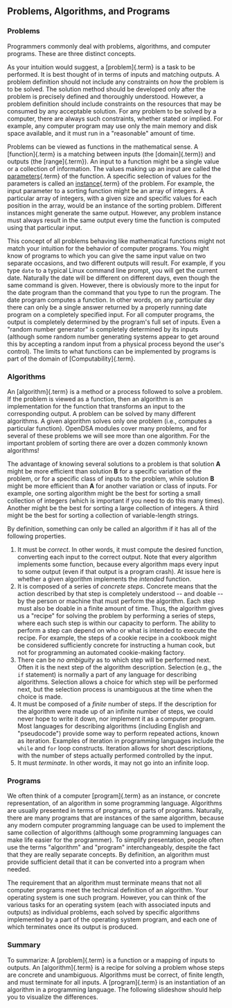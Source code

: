 
## Problems, Algorithms, and Programs

### Problems

Programmers commonly deal with problems, algorithms, and computer
programs. These are three distinct concepts.

As your intuition would suggest, a [problem]{.term} is a task to be performed. It is best thought of in terms
of inputs and matching outputs. A problem definition should not include
any constraints on *how* the problem is to be solved. The solution
method should be developed only after the problem is precisely defined
and thoroughly understood. However, a problem definition should include
constraints on the resources that may be consumed by any acceptable
solution. For any problem to be solved by a computer, there are always
such constraints, whether stated or implied. For example, any computer
program may use only the main memory and disk space available, and it
must run in a "reasonable" amount of time.

Problems can be viewed as functions in the mathematical sense. A
[function]{.term} is a matching between inputs
(the [domain]{.term}) and outputs (the
[range]{.term}). An input to a function might be
a single value or a collection of information. The values making up an
input are called the [parameters](#parameter){.term} of the function. A specific selection of values for the
parameters is called an [instance](#problem-instance){.term} of the problem. For example, the input parameter to a
sorting function might be an array of integers. A particular array of
integers, with a given size and specific values for each position in the
array, would be an instance of the sorting problem. Different instances
might generate the same output. However, any problem instance must
always result in the same output every time the function is computed
using that particular input.

This concept of all problems behaving like mathematical functions might
not match your intuition for the behavior of computer programs. You
might know of programs to which you can give the same input value on two
separate occasions, and two different outputs will result. For example,
if you type `date` to a typical Linux command line prompt, you will get
the current date. Naturally the date will be different on different
days, even though the same command is given. However, there is obviously
more to the input for the date program than the command that you type to
run the program. The date program computes a function. In other words,
on any particular day there can only be a single answer returned by a
properly running date program on a completely specified input. For all
computer programs, the output is completely determined by the program's
full set of inputs. Even a "random number generator" is completely
determined by its inputs (although some random number generating systems
appear to get around this by accepting a random input from a physical
process beyond the user's control). The limits to what functions can be
implemented by programs is part of the domain of
[Computability]{.term}.

### Algorithms

An [algorithm]{.term} is a method or a process
followed to solve a problem. If the problem is viewed as a function,
then an algorithm is an implementation for the function that transforms
an input to the corresponding output. A problem can be solved by many
different algorithms. A given algorithm solves only one problem (i.e.,
computes a particular function). OpenDSA modules cover many problems,
and for several of these problems we will see more than one algorithm.
For the important problem of sorting there are over a dozen commonly
known algorithms!

The advantage of knowing several solutions to a problem is that solution
$\mathbf{A}$ might be more efficient than solution $\mathbf{B}$ for a
specific variation of the problem, or for a specific class of inputs to
the problem, while solution $\mathbf{B}$ might be more efficient than
$\mathbf{A}$ for another variation or class of inputs. For example, one
sorting algorithm might be the best for sorting a small collection of
integers (which is important if you need to do this many times). Another
might be the best for sorting a large collection of integers. A third
might be the best for sorting a collection of variable-length strings.

By definition, something can only be called an algorithm if it has all
of the following properties.

1.  It must be *correct*. In other words, it must compute the desired
    function, converting each input to the correct output. Note that
    every algorithm implements some function, because every algorithm
    maps every input to some output (even if that output is a program
    crash). At issue here is whether a given algorithm implements the
    *intended* function.
2.  It is composed of a series of *concrete steps*. Concrete means that
    the action described by that step is completely understood -- and
    doable -- by the person or machine that must perform the
    algorithm. Each step must also be doable in a finite amount of time.
    Thus, the algorithm gives us a "recipe" for solving the problem by
    performing a series of steps, where each such step is within our
    capacity to perform. The ability to perform a step can depend on who
    or what is intended to execute the recipe. For example, the steps of
    a cookie recipe in a cookbook might be considered sufficiently
    concrete for instructing a human cook, but not for programming an
    automated cookie-making factory.
3.  There can be *no ambiguity* as to which step will be performed next.
    Often it is the next step of the algorithm description. Selection
    (e.g., the `if` statement) is normally a part of any language for
    describing algorithms. Selection allows a choice for which step will
    be performed next, but the selection process is unambiguous at the
    time when the choice is made.
4.  It must be composed of a *finite* number of steps. If the
    description for the algorithm were made up of an infinite number of
    steps, we could never hope to write it down, nor implement it as a
    computer program. Most languages for describing algorithms
    (including English and "pseudocode") provide some way to perform
    repeated actions, known as iteration. Examples of iteration in
    programming languages include the `while` and `for` loop constructs.
    Iteration allows for short descriptions, with the number of steps
    actually performed controlled by the input.
5.  It must *terminate*. In other words, it may not go into an infinite
    loop.

### Programs

We often think of a computer [program]{.term} as
an instance, or concrete representation, of an algorithm in some
programming language. Algorithms are usually presented in terms of
programs, or parts of programs. Naturally, there are many programs that
are instances of the same algorithm, because any modern computer
programming language can be used to implement the same collection of
algorithms (although some programming languages can make life easier for
the programmer). To simplify presentation, people often use the terms
"algorithm" and "program" interchangeably, despite the fact that
they are really separate concepts. By definition, an algorithm must
provide sufficient detail that it can be converted into a program when
needed.

The requirement that an algorithm must terminate means that not all
computer programs meet the technical definition of an algorithm. Your
operating system is one such program. However, you can think of the
various tasks for an operating system (each with associated inputs and
outputs) as individual problems, each solved by specific algorithms
implemented by a part of the operating system program, and each one of
which terminates once its output is produced.

### Summary

To summarize: A [problem]{.term} is a function
or a mapping of inputs to outputs. An [algorithm]{.term} is a recipe for solving a problem whose steps are concrete
and unambiguous. Algorithms must be correct, of finite length, and must
terminate for all inputs. A [program]{.term} is
an instantiation of an algorithm in a programming language. The
following slideshow should help you to visualize the differences.

<inlineav id="ProblemAlgorithmCON" src="AlgAnal/ProblemAlgorithmCON.js" name="Problem, Algorithm, and Program definitions Slideshow" links="AlgAnal/ProblemAlgorithmCON.css"/>
